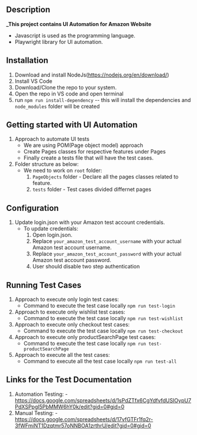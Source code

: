 ## Description

**_This project contains UI Automation for Amazon Website**

   - Javascript is used as the programming language.
   - Playwright library for UI automation.


## Installation

1. Download and install NodeJs(https://nodejs.org/en/download/)
2. Install VS Code
3. Download/Clone the repo to your system.
4. Open the repo in VS code and open terminal
5. run `npm run install-dependency` -- this will install the dependencies and `node_modules` folder will be created


## Getting started with UI Automation

1. Approach to automate UI tests
    - We are using POM(Page object model) approach
    - Create Pages classes for respective features under Pages
    - Finally create a tests file that will have the test cases.
2. Folder structure as below:
    - We need to work on `root` folder:
        1. `PageObjects` folder - Declare all the pages classes related to feature.
        2. `tests` folder - Test cases divided differnet pages        


## Configuration
1. Update login.json with your Amazon test account credentials.
    - To update credentials:
        1.  Open login.json.
        2.  Replace `your_amazon_test_account_username` with your actual Amazon test account username.
        3.  Replace `your_amazon_test_account_password` with your actual Amazon test account password.
        4.  User should disable two step authentication

## Running Test Cases

1. Approach to execute only login test cases:
    - Command to execute the test case locally `npm run test-login`
2. Approach to execute only wishlist test cases:
    - Command to execute the test case locally `npm run test-wishlist`
3. Approach to execute only checkout test cases:
    - Command to execute the test case locally `npm run test-checkout`
4. Approach to execute only productSearchPage test cases:
    - Command to execute the test case locally `npm run test-productSearchPage`
5. Approach to execute all the test cases:
    - Command to execute all the test case locally `npm run test-all`


## Links for the Test Documentation

1. Automation Testing:
    -https://docs.google.com/spreadsheets/d/1sPdZTfx6CgYdfvfdUSIOypU7PdXSPpgI5PbMMW6hY0k/edit?gid=0#gid=0
2. Manual Testing:
    -https://docs.google.com/spreadsheets/d/17vfGTFr1fq2r-3fWFmiNT1Dzqtmr57oNNBOA1zrthrU/edit?gid=0#gid=0

